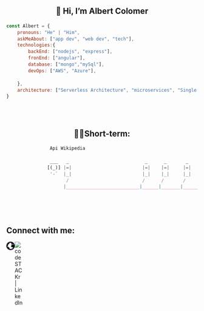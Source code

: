 <div >
<h2 align="center"> 👋 Hi, I’m Albert Colomer </h2>  
  
```javascript
const Albert = {
    pronouns: "He" | "Him",
    askMeAbout: ["app dev", "web dev", "tech"],
    technologies:{
        backEnd: ["nodejs", "express"],
        fronEnd: ["angular"],
        database: ["mongo","mySql"],
        devOps: ["AWS", "Azure"],
        
    },
    architecture: ["Serverless Architecture", "microservices", "Single page applications"],
}
```
</div><br><br>


<h2 align="center"> 🧑‍🚀Short-term: </h2>

```javascript
                Api Wikipedia                                                                        Bots 
                                                                                                       o
                ___   _                            _      _       _       _                             O
               [(_)] |=|                          |=|    |=|     |=|     |=|                       __ o     
                '-`  |_|                          |_|    |_|     |_|     |_|                       )(
                      /                           /      /       /       /                        (__) 
                     |___________________________|______|_______|_______|      

```
<br><br><br>

## Connect with me:

[<img align="left" alt="TamimEhsan" width="22px" align="center" src="https://raw.githubusercontent.com/iconic/open-iconic/master/svg/globe.svg" />][website]
[<img align="left" alt="codeSTACKr | LinkedIn" width="22px" src="https://cdn.jsdelivr.net/npm/simple-icons@v3/icons/linkedin.svg" />][linkedin] 

[website]: https://globalvision.azurewebsites.net/
[linkedin]: https://globalvision.azurewebsites.net/
